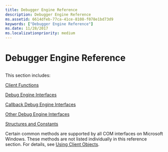```yaml
---
title: Debugger Engine Reference
description: Debugger Engine Reference
ms.assetid: 6614dfeb-77ca-41ce-8108-f078e1bd73d9
keywords: ["Debugger Engine Reference"]
ms.date: 11/28/2017
ms.localizationpriority: medium
---
```


# Debugger Engine Reference


## <span id="ddk_debugger_engine_reference_dbx"></span><span id="DDK_DEBUGGER_ENGINE_REFERENCE_DBX"></span>


This section includes:

[Client Functions](https://msdn.microsoft.com/library/windows/hardware/ff539137)

[Debug Engine Interfaces](client-com-interfaces.md)

[Callback Debug Engine Interfaces](https://msdn.microsoft.com/library/windows/hardware/ff539018)

[Other Debug Engine Interfaces](https://msdn.microsoft.com/library/windows/hardware/ff553166)

[Structures and Constants](https://msdn.microsoft.com/library/windows/hardware/ff558820)

Certain common methods are supported by all COM interfaces on Microsoft Windows. These methods are not listed individually in this reference section. For details, see [Using Client Objects](https://msdn.microsoft.com/library/windows/hardware/ff560088).

 

 






